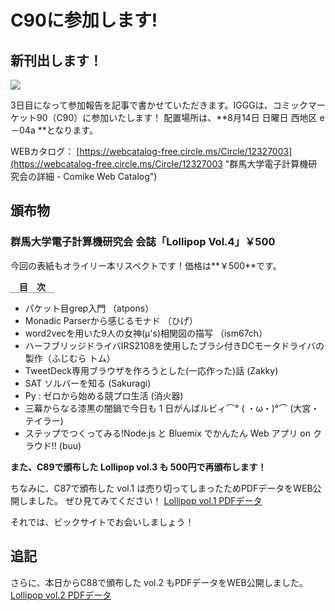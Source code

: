 # C90に参加します!

## 新刊出します！

[![](//www.iggg.org/wp-content/uploads/2016/08/C90circle-cut-208x300.png)](//www.iggg.org/wp-content/uploads/2016/08/C90circle-cut.png)

3日目になって参加報告を記事で書かせていただきます。IGGGは、コミックマーケット90（C90）に参加いたします！
配置場所は、**8月14日 日曜日 西地区 e－04a **となります。

WEBカタログ：
[https://webcatalog-free.circle.ms/Circle/12327003](https://webcatalog-free.circle.ms/Circle/12327003 "群馬大学電子計算機研究会の詳細 - Comike Web Catalog")

## 頒布物

### 群馬大学電子計算機研究会 会誌「Lollipop Vol.4」￥500

今回の表紙もオライリー本リスペクトです！価格は**￥500**です。

<span style="border-bottom: dotted 1px; font-weight: bold; margin: 0px 0px 5px 0px;">　目　次　</span>

* パケット目grep入門 （atpons）
* Monadic Parserから感じるモナド （ひげ）
* word2vecを用いた9人の女神(μ's)相関図の描写 （ism67ch）
* ハーフブリッジドライバIRS2108を使用したブラシ付きDCモータドライバの製作（ふじむら トム）
* TweetDeck専用ブラウザを作ろうとした(一応作った)話 (Zakky)
* SAT ソルバーを知る (Sakuragi)
* Py : ゼロから始める競プロ生活 (消火器)
* 三幕からなる漆黒の闇鍋で今日も 1 日がんばルビィ⌒° ( ・ω・)°⌒ (大宮・テイラー)
* ステップでつくってみる!Node.js と Bluemix でかんたん Web アプリ on クラウド!! (buu)

**また、C89で頒布した Lollipop vol.3 も 500円で再頒布します！**

ちなみに、C87で頒布した vol.1 は売り切ってしまったためPDFデータをWEB公開しました。
ぜひ見てみてください！
[Lollipop vol.1 PDFデータ](http://ftp.iggg.org/public/comiket/lollipop_vol1.pdf)

それでは、ビックサイトでお会いしましょう！

## 追記

さらに、本日からC88で頒布した vol.2 もPDFデータをWEB公開しました。
[Lollipop vol.2 PDFデータ](http://ftp.iggg.org/public/comiket/lollipop_vol2.pdf)